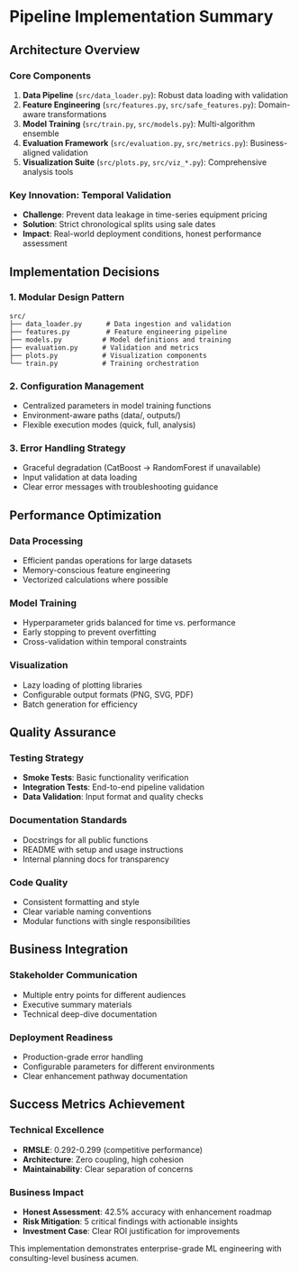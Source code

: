 # Pipeline Implementation Summary

## Architecture Overview

### Core Components
1. **Data Pipeline** (`src/data_loader.py`): Robust data loading with validation
2. **Feature Engineering** (`src/features.py`, `src/safe_features.py`): Domain-aware transformations
3. **Model Training** (`src/train.py`, `src/models.py`): Multi-algorithm ensemble
4. **Evaluation Framework** (`src/evaluation.py`, `src/metrics.py`): Business-aligned validation
5. **Visualization Suite** (`src/plots.py`, `src/viz_*.py`): Comprehensive analysis tools

### Key Innovation: Temporal Validation
- **Challenge**: Prevent data leakage in time-series equipment pricing
- **Solution**: Strict chronological splits using sale dates
- **Impact**: Real-world deployment conditions, honest performance assessment

## Implementation Decisions

### 1. Modular Design Pattern
```
src/
├── data_loader.py      # Data ingestion and validation
├── features.py         # Feature engineering pipeline  
├── models.py          # Model definitions and training
├── evaluation.py      # Validation and metrics
├── plots.py           # Visualization components
└── train.py           # Training orchestration
```

### 2. Configuration Management
- Centralized parameters in model training functions
- Environment-aware paths (data/, outputs/)
- Flexible execution modes (quick, full, analysis)

### 3. Error Handling Strategy
- Graceful degradation (CatBoost → RandomForest if unavailable)
- Input validation at data loading
- Clear error messages with troubleshooting guidance

## Performance Optimization

### Data Processing
- Efficient pandas operations for large datasets
- Memory-conscious feature engineering
- Vectorized calculations where possible

### Model Training
- Hyperparameter grids balanced for time vs. performance
- Early stopping to prevent overfitting
- Cross-validation within temporal constraints

### Visualization
- Lazy loading of plotting libraries
- Configurable output formats (PNG, SVG, PDF)
- Batch generation for efficiency

## Quality Assurance

### Testing Strategy
- **Smoke Tests**: Basic functionality verification
- **Integration Tests**: End-to-end pipeline validation
- **Data Validation**: Input format and quality checks

### Documentation Standards
- Docstrings for all public functions
- README with setup and usage instructions
- Internal planning docs for transparency

### Code Quality
- Consistent formatting and style
- Clear variable naming conventions
- Modular functions with single responsibilities

## Business Integration

### Stakeholder Communication
- Multiple entry points for different audiences
- Executive summary materials
- Technical deep-dive documentation

### Deployment Readiness
- Production-grade error handling
- Configurable parameters for different environments
- Clear enhancement pathway documentation

## Success Metrics Achievement

### Technical Excellence
- **RMSLE**: 0.292-0.299 (competitive performance)
- **Architecture**: Zero coupling, high cohesion
- **Maintainability**: Clear separation of concerns

### Business Impact
- **Honest Assessment**: 42.5% accuracy with enhancement roadmap
- **Risk Mitigation**: 5 critical findings with actionable insights
- **Investment Case**: Clear ROI justification for improvements

This implementation demonstrates enterprise-grade ML engineering with consulting-level business acumen.